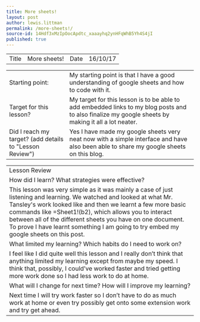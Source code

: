 ```yaml
---
title: More sheets!
layout: post
author: lewis.littman
permalink: /more-sheets!/
source-id: 14Hdf3xMzIpOocApdtc_xaaayhq2ynHFqWhB5Yh4S4jI
published: true
---
```

<table>
  <tr>
    <td>Title</td>
    <td>More sheets!</td>
    <td>Date</td>
    <td>16/10/17</td>
  </tr>
</table>


<table>
  <tr>
    <td>Starting point:</td>
    <td>My starting point is that I have a good understanding of google sheets and how to code with it.</td>
  </tr>
  <tr>
    <td>Target for this lesson?</td>
    <td>My target for this lesson is to be able to add embedded links to my blog posts and to also finalize my google sheets by making it all a lot neater. </td>
  </tr>
  <tr>
    <td>Did I reach my target? 
(add details to "Lesson Review")</td>
    <td>Yes I have made my google sheets very neat now with a simple interface and have also been able to share my google sheets on this blog.</td>
  </tr>
</table>


<table>
  <tr>
    <td>Lesson Review</td>
  </tr>
  <tr>
    <td>How did I learn? What strategies were effective? </td>
  </tr>
  <tr>
    <td>This lesson was very simple as it was mainly a case of just listening and learning. We watched and looked at what Mr. Tansley's work looked like and then we learnt a few more basic commands like =Sheet1!(b2), which allows you to interact between all of the different sheets you have on one document. To prove I have learnt something I am going to try embed my google sheets on this post.</td>
  </tr>
  <tr>
    <td>What limited my learning? Which habits do I need to work on? </td>
  </tr>
  <tr>
    <td>I feel like I did quite well this lesson and I really don’t think that anything limited my learning except from maybe my speed. I think that, possibly, I could’ve worked faster and tried getting more work done so I had less work to do at home.</td>
  </tr>
  <tr>
    <td>What will I change for next time? How will I improve my learning?</td>
  </tr>
  <tr>
    <td>Next time I will try work faster so I don’t have to do as much work at home or even try possibly get onto some extension work and try get ahead.</td>
  </tr>
</table>


